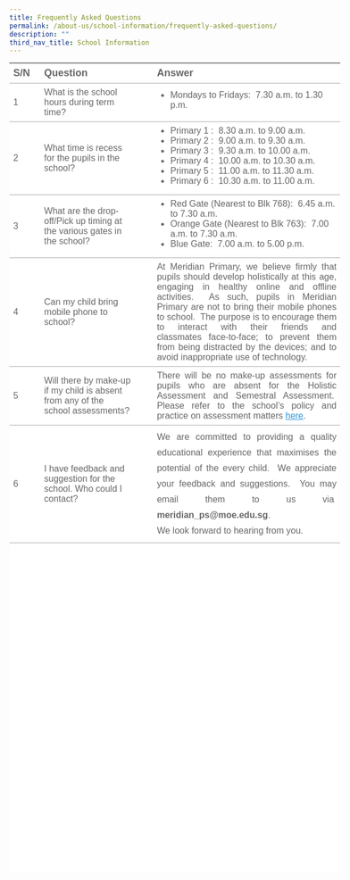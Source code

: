 ```yaml
---
title: Frequently Asked Questions
permalink: /about-us/school-information/frequently-asked-questions/
description: ""
third_nav_title: School Information
---
```


<table width="0" class="ive_eobj_center iveo_table ives_tab_simple" style="margin: auto; outline: 0px; padding: 0px; border-collapse: collapse; clear: both; border: none; color: rgb(102, 102, 102); font-family: Poppins, sans-serif; font-size: 16px; font-style: normal; font-variant-ligatures: normal; font-variant-caps: normal; font-weight: 400; letter-spacing: normal; orphans: 2; text-align: left; text-transform: none; white-space: normal; widows: 2; word-spacing: 0px; -webkit-text-stroke-width: 0px; background-color: rgb(255, 255, 255); text-decoration-thickness: initial; text-decoration-style: initial; text-decoration-color: initial; height: 1452px; width: 593.267px;"><tbody style="margin: 0px; outline: 0px; padding: 0px;"><tr style="margin: 0px; outline: 0px; padding: 0px;"><td width="38" style="margin: 0px; outline: 0px; padding: 7px; text-align: left; background-color: transparent; border-bottom: 1px solid rgb(170, 170, 170); color: inherit; width: 66px;"><font face="arial, sans-serif" size="4" style="margin: 0px; outline: 0px; padding: 0px;"><strong style="margin: 0px; outline: 0px; padding: 0px;">S/N</strong></font></td><td width="273" style="margin: 0px; outline: 0px; padding: 7px; text-align: left; background-color: transparent; border-bottom: 1px solid rgb(170, 170, 170); color: inherit; width: 140px;"><font face="arial, sans-serif" size="4" style="margin: 0px; outline: 0px; padding: 0px;"><strong style="margin: 0px; outline: 0px; padding: 0px;">Question</strong></font></td><td width="47" style="margin: 0px; outline: 0px; padding: 7px; text-align: left; background-color: transparent; border-bottom: 1px solid rgb(170, 170, 170); color: inherit; width: 20px;"><font face="arial, sans-serif" size="4" style="margin: 0px; outline: 0px; padding: 0px;"><strong style="margin: 0px; outline: 0px; padding: 0px;">&nbsp;</strong></font></td><td width="571" style="margin: 0px; outline: 0px; padding: 7px; text-align: left; background-color: transparent; border-bottom: 1px solid rgb(170, 170, 170); color: inherit; width: 346px;"><strong style="margin: 0px; outline: 0px; padding: 0px;"><font face="arial, sans-serif" size="4" style="margin: 0px; outline: 0px; padding: 0px;">Answer</font></strong></td></tr><tr style="margin: 0px; outline: 0px; padding: 0px;"><td width="38" style="margin: 0px; outline: 0px; padding: 7px; text-align: left; background-color: transparent; border-bottom: 1px solid rgb(170, 170, 170); color: inherit;"><font face="arial, sans-serif" size="3" style="margin: 0px; outline: 0px; padding: 0px;">1</font></td><td width="273" style="margin: 0px; outline: 0px; padding: 7px; text-align: left; background-color: transparent; border-bottom: 1px solid rgb(170, 170, 170); color: inherit;"><font face="arial, sans-serif" size="3" style="margin: 0px; outline: 0px; padding: 0px;">What is the school hours during term time?</font></td><td width="47" style="margin: 0px; outline: 0px; padding: 7px; text-align: left; background-color: transparent; border-bottom: 1px solid rgb(170, 170, 170); color: inherit;"><font face="arial, sans-serif" size="3" style="margin: 0px; outline: 0px; padding: 0px;">&nbsp;</font></td><td width="571" style="margin: 0px; outline: 0px; padding: 7px; text-align: left; background-color: transparent; border-bottom: 1px solid rgb(170, 170, 170); color: inherit;"><ul style="margin: 0px 0px 0.5em 1.5em; outline: 0px; padding: 0px;"><li style="margin: 0px; outline: 0px; padding: 0px;"><font face="arial, sans-serif" size="3" style="margin: 0px; outline: 0px; padding: 0px;">Mondays to Fridays:&nbsp; 7.30 a.m. to 1.30 p.m.</font></li></ul></td></tr><tr style="margin: 0px; outline: 0px; padding: 0px;"><td width="38" style="margin: 0px; outline: 0px; padding: 7px; text-align: left; background-color: transparent; border-bottom: 1px solid rgb(170, 170, 170); color: inherit;"><font face="arial, sans-serif" size="3" style="margin: 0px; outline: 0px; padding: 0px;">2</font></td><td width="273" style="margin: 0px; outline: 0px; padding: 7px; text-align: left; background-color: transparent; border-bottom: 1px solid rgb(170, 170, 170); color: inherit;"><font face="arial, sans-serif" size="3" style="margin: 0px; outline: 0px; padding: 0px;">What time is recess for the pupils in the school?</font></td><td width="47" style="margin: 0px; outline: 0px; padding: 7px; text-align: left; background-color: transparent; border-bottom: 1px solid rgb(170, 170, 170); color: inherit;"><font face="arial, sans-serif" size="3" style="margin: 0px; outline: 0px; padding: 0px;">&nbsp;</font></td><td width="571" style="margin: 0px; outline: 0px; padding: 7px; text-align: left; background-color: transparent; border-bottom: 1px solid rgb(170, 170, 170); color: inherit;"><ul style="margin: 0px 0px 0.5em 1.5em; outline: 0px; padding: 0px;"><li style="margin: 0px; outline: 0px; padding: 0px; text-align: justify;"><font face="arial, sans-serif" size="3" style="margin: 0px; outline: 0px; padding: 0px;">Primary 1 :&nbsp; 8.30 a.m. to 9.00 a.m.</font></li>
<li style="margin: 0px; outline: 0px; padding: 0px; text-align: justify;"><font face="arial, sans-serif" size="3" style="margin: 0px; outline: 0px; padding: 0px;">Primary 2 :&nbsp; 9.00 a.m. to 9.30 a.m.</font></li>
<li style="margin: 0px; outline: 0px; padding: 0px; text-align: justify;"><font face="arial, sans-serif" size="3" style="margin: 0px; outline: 0px; padding: 0px;">Primary 3 :&nbsp; 9.30 a.m. to 10.00 a.m.</font></li><li style="margin: 0px; outline: 0px; padding: 0px; text-align: justify;"><font face="arial, sans-serif" size="3" style="margin: 0px; outline: 0px; padding: 0px;">Primary 4 :&nbsp; 10.00 a.m. to 10.30 a.m.</font></li>
	<li style="margin: 0px; outline: 0px; padding: 0px; text-align: justify;"><font face="arial, sans-serif" size="3" style="margin: 0px; outline: 0px; padding: 0px;">Primary 5 :&nbsp; 11.00 a.m. to 11.30 a.m.</font></li>
	<li style="margin: 0px; outline: 0px; padding: 0px; text-align: justify;"><font face="arial, sans-serif" size="3" style="margin: 0px; outline: 0px; padding: 0px;">Primary 6 :&nbsp; 10.30 a.m. to 11.00 a.m.</font></li></ul></td></tr><tr style="margin: 0px; outline: 0px; padding: 0px;"><td width="30" style="margin: 0px; outline: 0px; padding: 7px; text-align: left; background-color: transparent; border-bottom: 1px solid rgb(170, 170, 170); color: inherit;"><font face="arial, sans-serif" size="3" style="margin: 0px; outline: 0px; padding: 0px;">3</font></td><td width="273" style="margin: 0px; outline: 0px; padding: 7px; text-align: left; background-color: transparent; border-bottom: 1px solid rgb(170, 170, 170); color: inherit;"><font face="arial, sans-serif" size="3" style="margin: 0px; outline: 0px; padding: 0px;">What are the drop-off/Pick up timing at the various gates in the school?</font></td><td width="47" style="margin: 0px; outline: 0px; padding: 7px; text-align: left; background-color: transparent; border-bottom: 1px solid rgb(170, 170, 170); color: inherit;"><font face="arial, sans-serif" size="3" style="margin: 0px; outline: 0px; padding: 0px;">&nbsp;</font></td><td width="571" style="margin: 0px; outline: 0px; padding: 7px; text-align: left; background-color: transparent; border-bottom: 1px solid rgb(170, 170, 170); color: inherit;"><ul style="margin: 0px 0px 0.5em 1.5em; outline: 0px; padding: 0px;"><li style="margin: 0px; outline: 0px; padding: 0px;"><font face="arial, sans-serif" size="3" style="margin: 0px; outline: 0px; padding: 0px;">Red Gate (Nearest to Blk 768):&nbsp; 6.45 a.m. to 7.30 a.m.</font></li><li style="margin: 0px; outline: 0px; padding: 0px;"><font face="arial, sans-serif" size="3" style="margin: 0px; outline: 0px; padding: 0px;">Orange Gate (Nearest to Blk 763):&nbsp; 7.00 a.m. to 7.30 a.m.</font></li><li style="margin: 0px; outline: 0px; padding: 0px;"><font face="arial, sans-serif" size="3" style="margin: 0px; outline: 0px; padding: 0px;">Blue Gate:&nbsp; 7.00 a.m. to 5.00 p.m.</font></li></ul></td></tr><tr style="margin: 0px; outline: 0px; padding: 0px;"><td width="38" style="margin: 0px; outline: 0px; padding: 7px; text-align: left; background-color: transparent; border-bottom: 1px solid rgb(170, 170, 170); color: inherit;"><font face="arial, sans-serif" size="3" style="margin: 0px; outline: 0px; padding: 0px;">4</font></td><td width="273" style="margin: 0px; outline: 0px; padding: 7px; text-align: left; background-color: transparent; border-bottom: 1px solid rgb(170, 170, 170); color: inherit;"><font face="arial, sans-serif" size="3" style="margin: 0px; outline: 0px; padding: 0px;">Can my child bring mobile phone to school?</font></td><td width="47" style="margin: 0px; outline: 0px; padding: 7px; text-align: left; background-color: transparent; border-bottom: 1px solid rgb(170, 170, 170); color: inherit;"><font face="arial, sans-serif" size="3" style="margin: 0px; outline: 0px; padding: 0px;">&nbsp;</font></td><td width="571" style="margin: 0px; outline: 0px; padding: 7px; text-align: justify; background-color: transparent; border-bottom: 1px solid rgb(170, 170, 170); color: inherit;"><font face="arial, sans-serif" size="3" style="margin: 0px; outline: 0px; padding: 0px;">At Meridian Primary, we believe firmly that pupils should develop holistically at this age, engaging in healthy online and offline activities.&nbsp; As such, pupils in Meridian Primary are not to bring their mobile phones to school.&nbsp; The purpose is to encourage them to interact with their friends and classmates&nbsp;face-to-face; to prevent them from being distracted by the devices; and to avoid inappropriate use of technology.</font></td></tr><tr style="margin: 0px; outline: 0px; padding: 0px;"><td width="38" style="margin: 0px; outline: 0px; padding: 7px; text-align: left; background-color: transparent; border-bottom: 1px solid rgb(170, 170, 170); color: inherit;"><font face="arial, sans-serif" size="3" style="margin: 0px; outline: 0px; padding: 0px;">5</font></td><td width="273" style="margin: 0px; outline: 0px; padding: 7px; text-align: left; background-color: transparent; border-bottom: 1px solid rgb(170, 170, 170); color: inherit;"><font face="arial, sans-serif" size="3" style="margin: 0px; outline: 0px; padding: 0px;">Will there by make-up if my child is absent from any of the school assessments?</font></td><td width="47" style="margin: 0px; outline: 0px; padding: 7px; text-align: justify; background-color: transparent; border-bottom: 1px solid rgb(170, 170, 170); color: inherit;"><font face="arial, sans-serif" size="3" style="margin: 0px; outline: 0px; padding: 0px;">&nbsp;</font></td><td width="571" style="margin: 0px; outline: 0px; padding: 7px; text-align: justify; background-color: transparent; border-bottom: 1px solid rgb(170, 170, 170); color: inherit;"><font face="arial, sans-serif" size="3" style="margin: 0px; outline: 0px; padding: 0px;">There will be no make-up assessments for pupils who are absent for the Holistic Assessment and Semestral Assessment.&nbsp; Please refer to the school’s policy and practice on assessment matters&nbsp;<a href="https://meridianpri.moe.edu.sg/communications/assessment-matters/assessment-plan-2020" target="_blank" style="margin: 0px; outline: 0px; padding: 0px; color: rgb(51, 150, 217); text-decoration: underline;">here</a>.</font></td></tr><tr style="margin: 0px; outline: 0px; padding: 0px;"><td width="38" style="margin: 0px; outline: 0px; padding: 7px; text-align: left; background-color: transparent; border-bottom: 1px solid rgb(170, 170, 170); color: inherit;"><font face="arial, sans-serif" size="3" style="margin: 0px; outline: 0px; padding: 0px;">6</font></td><td width="273" style="margin: 0px; outline: 0px; padding: 7px; text-align: left; background-color: transparent; border-bottom: 1px solid rgb(170, 170, 170); color: inherit;"><font face="arial, sans-serif" size="3" style="margin: 0px; outline: 0px; padding: 0px;">I have feedback and suggestion for the school. Who could&nbsp;I contact?</font></td><td width="47" style="margin: 0px; outline: 0px; padding: 7px; text-align: left; background-color: transparent; border-bottom: 1px solid rgb(170, 170, 170); color: inherit;"><font face="arial, sans-serif" size="3" style="margin: 0px; outline: 0px; padding: 0px;">&nbsp;</font></td><td width="571" style="margin: 0px; outline: 0px; padding: 7px; text-align: left; background-color: transparent; border-bottom: 1px solid rgb(170, 170, 170); color: inherit;"><div style="margin: 0px; outline: 0px; padding: 0px; line-height: 1.75 !important; text-align: justify;"><span style="margin: 0px; outline: 0px; padding: 0px; background-color: transparent; color: inherit;"><font face="arial, sans-serif" size="3" style="margin: 0px; outline: 0px; padding: 0px;">We are committed to providing a&nbsp;quality educational experience that maximises the potential of the every child.&nbsp; We appreciate your feedback and suggestions.&nbsp; You may email them to us via&nbsp; <b>meridian_ps@moe.edu.sg</b>.&nbsp;</font></span></div><div style="margin: 0px; outline: 0px; padding: 0px; line-height: 1.75 !important; text-align: justify;"><span style="margin: 0px; outline: 0px; padding: 0px; background-color: transparent; color: inherit;"><font face="arial, sans-serif" size="3" style="margin: 0px; outline: 0px; padding: 0px;">We look forward to hearing from you.</font></span></div></td></tr></tbody></table>